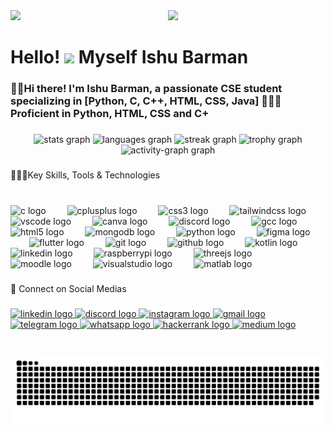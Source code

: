 <img align="left" src="https://visitor-badge.laobi.icu/badge?page_id=ishubarman7.ishubarman7&right_color=coral"  />

<div align="center">
  <img height="200" src="https://i.giphy.com/media/v1.Y2lkPTc5MGI3NjExYXVuZzM0NHVta215YTMzazA4ZWN6enM0dnY1aGRkeXR1ankyYmtoayZlcD12MV9pbnRlcm5hbF9naWZfYnlfaWQmY3Q9Zw/vmkqbEv2oWPCwyxsQX/giphy.gif"  />
</div>

###

<h1 align="left">Hello! <img src="https://emojis.slackmojis.com/emojis/images/1577305505/7373/hand_wave.gif?1577305505" width="50" /> Myself Ishu Barman </h1>

###

<h3 align="left">👦🏻Hi there! I'm Ishu Barman, a passionate CSE student specializing in [Python, C, C++, HTML, CSS, Java] 🧑🏻‍💻Proficient in Python, HTML, CSS and C+</h3>

###

<div align="center">
  <img src="https://github-readme-stats.vercel.app/api?username=ishubarman7&hide_title=false&hide_rank=false&show_icons=true&include_all_commits=true&count_private=true&disable_animations=false&theme=radical&locale=en&hide_border=false&order=1" height="150" alt="stats graph"  />
  <img src="https://github-readme-stats.vercel.app/api/top-langs?username=ishubarman7&locale=en&hide_title=false&layout=compact&card_width=320&langs_count=6&theme=radical&hide_border=false&order=2" height="149" alt="languages graph"  />
  <img src="https://streak-stats.demolab.com?user=ishubarman7&locale=en&mode=daily&theme=radical&hide_border=false&border_radius=5&order=3" height="280" alt="streak graph"  />
  <img src="https://github-profile-trophy.vercel.app?username=ishubarman7&theme=radical&column=8&row=1&margin-w=8&margin-h=0&no-bg=false&no-frame=false&order=4" height="150" alt="trophy graph"  />
  <img src="https://github-readme-activity-graph.vercel.app/graph?username=ishubarman7&radius=16&theme=redical&area=true&order=5&hide_border=false&hide_title=true" height="299" alt="activity-graph graph"  />
</div>

###

<p align="left">👨🏻‍💻Key Skills, Tools & Technologies</p>

###

<br clear="both">

<div align="left">
  <img src="https://cdn.jsdelivr.net/gh/devicons/devicon/icons/c/c-original.svg" height="40" alt="c logo"  />
  <img width="26" />
  <img src="https://cdn.jsdelivr.net/gh/devicons/devicon/icons/cplusplus/cplusplus-original.svg" height="40" alt="cplusplus logo"  />
  <img width="26" />
  <img src="https://cdn.jsdelivr.net/gh/devicons/devicon/icons/css3/css3-original.svg" height="40" alt="css3 logo"  />
  <img width="26" />
  <img src="https://skillicons.dev/icons?i=tailwind" height="40" alt="tailwindcss logo"  />
  <img width="26" />
  <img src="https://skillicons.dev/icons?i=vscode" height="40" alt="vscode logo"  />
  <img width="26" />
  <img src="https://cdn.simpleicons.org/canva/00C4CC" height="40" alt="canva logo"  />
  <img width="26" />
  <img src="https://skillicons.dev/icons?i=discord" height="40" alt="discord logo"  />
  <img width="26" />
  <img src="https://cdn.jsdelivr.net/gh/devicons/devicon/icons/gcc/gcc-original.svg" height="40" alt="gcc logo"  />
  <img width="26" />
  <img src="https://cdn.jsdelivr.net/gh/devicons/devicon/icons/html5/html5-original.svg" height="40" alt="html5 logo"  />
  <img width="26" />
  <img src="https://cdn.jsdelivr.net/gh/devicons/devicon/icons/mongodb/mongodb-original.svg" height="40" alt="mongodb logo"  />
  <img width="26" />
  <img src="https://cdn.jsdelivr.net/gh/devicons/devicon/icons/python/python-original.svg" height="40" alt="python logo"  />
  <img width="26" />
  <img src="https://cdn.jsdelivr.net/gh/devicons/devicon/icons/figma/figma-original.svg" height="40" alt="figma logo"  />
  <img width="26" />
  <img src="https://cdn.jsdelivr.net/gh/devicons/devicon/icons/flutter/flutter-original.svg" height="40" alt="flutter logo"  />
  <img width="26" />
  <img src="https://cdn.jsdelivr.net/gh/devicons/devicon/icons/git/git-original.svg" height="40" alt="git logo"  />
  <img width="26" />
  <img src="https://skillicons.dev/icons?i=github" height="40" alt="github logo"  />
  <img width="26" />
  <img src="https://cdn.jsdelivr.net/gh/devicons/devicon/icons/kotlin/kotlin-original.svg" height="40" alt="kotlin logo"  />
  <img width="26" />
  <img src="https://cdn.jsdelivr.net/gh/devicons/devicon/icons/linkedin/linkedin-original.svg" height="40" alt="linkedin logo"  />
  <img width="26" />
  <img src="https://cdn.jsdelivr.net/gh/devicons/devicon/icons/raspberrypi/raspberrypi-original.svg" height="40" alt="raspberrypi logo"  />
  <img width="26" />
  <img src="https://skillicons.dev/icons?i=threejs" height="40" alt="threejs logo"  />
  <img width="26" />
  <img src="https://cdn.jsdelivr.net/gh/devicons/devicon/icons/moodle/moodle-original.svg" height="40" alt="moodle logo"  />
  <img width="26" />
  <img src="https://cdn.jsdelivr.net/gh/devicons/devicon/icons/visualstudio/visualstudio-plain.svg" height="40" alt="visualstudio logo"  />
  <img width="26" />
  <img src="https://cdn.jsdelivr.net/gh/devicons/devicon/icons/matlab/matlab-original.svg" height="40" alt="matlab logo"  />
</div>

###

<p align="left">🤝 Connect on Social Medias</p>

###

<div align="left">
  <a href="https://www.linkedin.com/in/ishubarman7/" target="_blank">
    <img src="https://raw.githubusercontent.com/maurodesouza/profile-readme-generator/master/src/assets/icons/social/linkedin/default.svg" width="101" height="40" alt="linkedin logo"  />
  </a>
  <a href="http://discordapp.com/users/866516979728646154" target="_blank">
    <img src="https://raw.githubusercontent.com/maurodesouza/profile-readme-generator/master/src/assets/icons/social/discord/default.svg" width="101" height="40" alt="discord logo"  />
  </a>
  <a href="https://www.instagram.com/stories/ishu.barman.7/" target="_blank">
    <img src="https://raw.githubusercontent.com/maurodesouza/profile-readme-generator/master/src/assets/icons/social/instagram/default.svg" width="101" height="40" alt="instagram logo"  />
  </a>
  <a href="https://mail.google.com/mail/u/0/#inbox?compose=CllgCJZbhvHwGgPvLsXgdZFJXFtngPWJQnhJHPxsDQqTDxQMhLltJWplPvDjWnmrhWBnqlZznQq" target="_blank">
    <img src="https://raw.githubusercontent.com/maurodesouza/profile-readme-generator/master/src/assets/icons/social/gmail/default.svg" width="101" height="40" alt="gmail logo"  />
  </a>
  <a href="https://t.me/Ishubarman7" target="_blank">
    <img src="https://raw.githubusercontent.com/maurodesouza/profile-readme-generator/master/src/assets/icons/social/telegram/default.svg" width="101" height="40" alt="telegram logo"  />
  </a>
  <a href="https://api.whatsapp.com/send?phone=919693531421" target="_blank">
    <img src="https://raw.githubusercontent.com/maurodesouza/profile-readme-generator/master/src/assets/icons/social/whatsapp/default.svg" width="101" height="40" alt="whatsapp logo"  />
  </a>
  <a href="https://www.hackerrank.com/profile/ishubarman7" target="_blank">
    <img src="https://raw.githubusercontent.com/maurodesouza/profile-readme-generator/master/src/assets/icons/social/hackerrank/default.svg" width="101" height="40" alt="hackerrank logo"  />
  </a>
  <a href="https://medium.com/@ishubarman7" target="_blank">
    <img src="https://raw.githubusercontent.com/maurodesouza/profile-readme-generator/master/src/assets/icons/social/medium/default.svg" width="101" height="40" alt="medium logo"  />
  </a>
</div>

###

<br clear="both">

<picture>
  <source
    media="(prefers-color-scheme: dark)"
    srcset="https://raw.githubusercontent.com/platane/snk/output/github-contribution-grid-snake-dark.svg"
  />
  <source
    media="(prefers-color-scheme: light)"
    srcset="https://raw.githubusercontent.com/platane/snk/output/github-contribution-grid-snake.svg"
  />
  <img
    alt="github contribution grid snake animation"
    src="https://raw.githubusercontent.com/platane/snk/output/github-contribution-grid-snake.svg"
  />
</picture>

<br clear="both">



###
